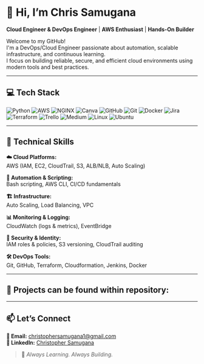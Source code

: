 # 👋 Hi, I’m **Chris Samugana**  
**Cloud Engineer & DevOps Engineer** | **AWS Enthusiast** | **Hands-On Builder**

Welcome to my GitHub!  
I'm a DevOps/Cloud Engineer passionate about automation, scalable infrastructure, and continuous learning.  
I focus on building reliable, secure, and efficient cloud environments using modern tools and best practices.

---

## 💻 Tech Stack

![Python](https://img.shields.io/badge/-PYTHON-3776AB?style=for-the-badge&logo=python&logoColor=white)
![AWS](https://img.shields.io/badge/-AWS-FF9900?style=for-the-badge&logo=amazonaws&logoColor=white)
![NGINX](https://img.shields.io/badge/-NGINX-009639?style=for-the-badge&logo=nginx&logoColor=white)
![Canva](https://img.shields.io/badge/-CANVA-00C4CC?style=for-the-badge&logo=canva&logoColor=white)
![GitHub](https://img.shields.io/badge/-GITHUB-181717?style=for-the-badge&logo=github&logoColor=white)
![Git](https://img.shields.io/badge/-GIT-F05032?style=for-the-badge&logo=git&logoColor=white)
![Docker](https://img.shields.io/badge/-DOCKER-2496ED?style=for-the-badge&logo=docker&logoColor=white)
![Jira](https://img.shields.io/badge/-JIRA-0052CC?style=for-the-badge&logo=jira&logoColor=white)
![Terraform](https://img.shields.io/badge/-TERRAFORM-623CE4?style=for-the-badge&logo=terraform&logoColor=white)
![Trello](https://img.shields.io/badge/-TRELLO-0052CC?style=for-the-badge&logo=trello&logoColor=white)
![Medium](https://img.shields.io/badge/-MEDIUM-000000?style=for-the-badge&logo=medium&logoColor=white)
![Linux](https://img.shields.io/badge/-LINUX-FCC624?style=for-the-badge&logo=linux&logoColor=black)
![Ubuntu](https://img.shields.io/badge/-UBUNTU-E95420?style=for-the-badge&logo=ubuntu&logoColor=white)

---

## 🧰 **Technical Skills**

**☁️ Cloud Platforms:**  
AWS (IAM, EC2, CloudTrail, S3, ALB/NLB, Auto Scaling)

**🔧 Automation & Scripting:**  
Bash scripting, AWS CLI, CI/CD fundamentals

**🏗️ Infrastructure:**  
Auto Scaling, Load Balancing, VPC

**📊 Monitoring & Logging:**  
CloudWatch (logs & metrics), EventBridge

**🔐 Security & Identity:**  
IAM roles & policies, S3 versioning, CloudTrail auditing

**🛠️ DevOps Tools:**  
Git, GitHub, Terraform, Cloudformation, Jenkins, Docker

---

## 🚀 **Projects can be found within repository:**


---

## 📫 **Let’s Connect**

**📧 Email:** christophersamugana1@gmail.com  
**🔗 LinkedIn:** [Christopher Samugana](https://www.linkedin.com/in/christopher-e-a09427292/)  

> 🚀 *Always Learning. Always Building.*


<!--
**chrissamugana/chrissamugana** is a ✨ _special_ ✨ repository because its `README.md` (this file) appears on your GitHub profile.

Here are some ideas to get you started:

- 🔭 I’m currently working on ...
- 🌱 I’m currently learning ...
- 👯 I’m looking to collaborate on ...
- 🤔 I’m looking for help with ...
- 💬 Ask me about ...
- 📫 How to reach me: ...
- 😄 Pronouns: ...
- ⚡ Fun fact: ...
-->
